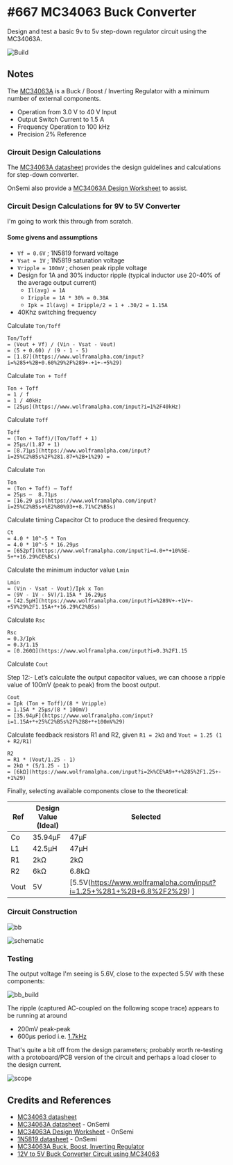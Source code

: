 # #667 MC34063 Buck Converter

Design and test a basic 9v to 5v step-down regulator circuit using the MC34063A.

![Build](./assets/BuckConverter_build.jpg?raw=true)

## Notes

The [MC34063A](https://www.onsemi.com/products/power-management/dc-dc-power-conversion/converters/mc34063a)
is a Buck / Boost / Inverting Regulator with a minimum number of external
components.

* Operation from 3.0 V to 40 V Input
* Output Switch Current to 1.5 A
* Frequency Operation to 100 kHz
* Precision 2% Reference

### Circuit Design Calculations

The [MC34063A datasheet](https://www.onsemi.com/products/power-management/dc-dc-power-conversion/converters/mc34063a)
provides the design guidelines and calculations for step-down converter.

OnSemi also provide a
[MC34063A Design Worksheet](https://www.onsemi.com/pub/Collateral/MC34063%20DWS.XLS)
to assist.

### Circuit Design Calculations for 9V to 5V Converter

I'm going to work this through from scratch.

#### Some givens and assumptions

* `Vf = 0.6V` ; 1N5819 forward voltage
* `Vsat = 1V` ; 1N5819 saturation voltage
* `Vripple = 100mV` ; chosen peak ripple voltage
* Design for 1A and 30% inductor ripple (typical inductor use 20-40% of the average output current)
    * `Il(avg) = 1A`
    * `Iripple = 1A * 30% = 0.30A`
    * `Ipk = Il(avg) + Iripple/2 = 1 + .30/2 = 1.15A`
* 40Khz switching frequency

Calculate `Ton/Toff`

    Ton/Toff
    = (Vout + Vf) / (Vin - Vsat - Vout)
    = (5 + 0.60) / (9 - 1 - 5)
    = [1.87](https://www.wolframalpha.com/input?i=%285+%2B+0.60%29%2F%289+-+1+-+5%29)

Calculate `Ton + Toff`

    Ton + Toff
    = 1 / f
    = 1 / 40kHz
    = [25µs](https://www.wolframalpha.com/input?i=1%2F40kHz)

Calculate `Toff`

    Toff
    = (Ton + Toff)/(Ton/Toff + 1)
    = 25µs/(1.87 + 1)
    = [8.71µs](https://www.wolframalpha.com/input?i=25%C2%B5s%2F%281.87+%2B+1%29) =

Calculate `Ton`

    Ton
    = (Ton + Toff) – Toff
    = 25µs –  8.71µs
    = [16.29 μs](https://www.wolframalpha.com/input?i=25%C2%B5s+%E2%80%93++8.71%C2%B5s)

Calculate timing Capacitor Ct to produce the desired frequency.

    Ct
    = 4.0 * 10^-5 * Ton
    = 4.0 * 10^-5 * 16.29μs
    = [652pf](https://www.wolframalpha.com/input?i=4.0+*+10%5E-5+*+16.29%CE%BCs)

Calculate the minimum inductor value `Lmin`

    Lmin
    = (Vin - Vsat - Vout)/Ipk x Ton
    = (9V - 1V - 5V)/1.15A * 16.29µs
    = [42.5μH](https://www.wolframalpha.com/input?i=%289V+-+1V+-+5V%29%2F1.15A+*+16.29%C2%B5s)

Calculate `Rsc`

    Rsc
    = 0.3/Ipk
    = 0.3/1.15
    = [0.260Ω](https://www.wolframalpha.com/input?i=0.3%2F1.15

Calculate `Cout`

Step 12:- Let’s calculate the output capacitor values, we can choose a ripple value of 100mV (peak to peak) from the boost output.

    Cout
    = Ipk (Ton + Toff)/(8 * Vripple)
    = 1.15A * 25µs/(8 * 100mV)
    = [35.94μF](https://www.wolframalpha.com/input?i=1.15A+*+25%C2%B5s%2F%288+*+100mV%29)

Calculate feedback resistors R1 and R2, given `R1 = 2kΩ` and `Vout = 1.25 (1 + R2/R1)`

    R2
    = R1 * (Vout/1.25 - 1)
    = 2kΩ * (5/1.25 - 1)
    = [6kΩ](https://www.wolframalpha.com/input?i=2k%CE%A9+*+%285%2F1.25+-+1%29)

Finally, selecting available components close to the theoretical:

| Ref  | Design Value (Ideal) | Selected |
|------|----------------------|----------|
| Co   | 35.94μF              | 47μF     |
| L1   | 42.5μH               | 47μH     |
| R1   | 2kΩ                  | 2kΩ      |
| R2   | 6kΩ                  | 6.8kΩ    |
| Vout | 5V                   | [5.5V(<https://www.wolframalpha.com/input?i=1.25+%281+%2B+6.8%2F2%29>) ]

### Circuit Construction

![bb](./assets/BuckConverter_bb.jpg?raw=true)

![schematic](./assets/BuckConverter_schematic.jpg?raw=true)

### Testing

The output voltage I'm seeing is 5.6V, close to the expected 5.5V with these components:

![bb_build](./assets/BuckConverter_bb_build.jpg?raw=true)

The ripple (captured AC-coupled on the following scope trace) appears to be running at around

* 200mV peak-peak
* 600µs period i.e. [1.7kHz](https://www.wolframalpha.com/input?i=1%2F%28600%C2%B5s%29)

That's quite a bit off from the design parameters; probably worth re-testing with a protoboard/PCB version of the circuit
and perhaps a load closer to the design current.

![scope](./assets/scope.gif?raw=true)

## Credits and References

* [MC34063 datasheet](https://www.futurlec.com/Motorola/MC34063.shtml)
* [MC34063A datasheet](https://www.onsemi.com/products/power-management/dc-dc-power-conversion/converters/mc34063a) - OnSemi
* [MC34063A Design Worksheet](https://www.onsemi.com/pub/Collateral/MC34063%20DWS.XLS) - OnSemi
* [1N5819 datasheet](https://www.onsemi.com/products/discrete-power-modules/schottky-diodes-schottky-rectifiers/1n5819) - OnSemi
* [MC34063A Buck, Boost, Inverting Regulator](https://microcontrollerslab.com/mc34063a-buck-boost-inverting-regulator/)
* [12V to 5V Buck Converter Circuit using MC34063](https://circuitdigest.com/electronic-circuits/12v-to-5v-buck-converter-circuit-diagram)
